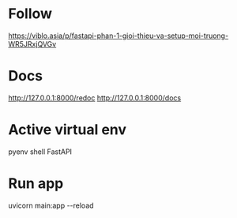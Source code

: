 # Follow
https://viblo.asia/p/fastapi-phan-1-gioi-thieu-va-setup-moi-truong-WR5JRxjQVGv

# Docs
http://127.0.0.1:8000/redoc
http://127.0.0.1:8000/docs

# Active virtual env
pyenv shell FastAPI
# Run app
uvicorn main:app --reload